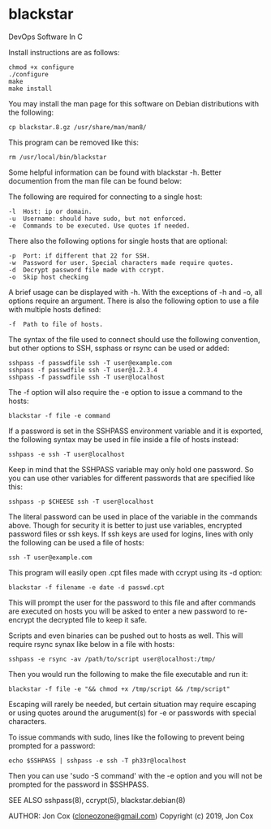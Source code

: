 # blackstar
DevOps Software In C

Install instructions are as follows:

	chmod +x configure
	./configure
	make
	make install

You may install the man page for this software on Debian distributions with the following:

	cp blackstar.8.gz /usr/share/man/man8/

This program can be removed like this:

	rm /usr/local/bin/blackstar

Some helpful information can be found with blackstar -h. Better documention from the man file can be found below:

The following are required for connecting to a single host:

	-l  Host: ip or domain. 
	-u  Username: should have sudo, but not enforced.
	-e  Commands to be executed. Use quotes if needed.

There also the following options for single hosts that are optional:

	-p  Port: if different that 22 for SSH.
	-w  Password for user. Special characters made require quotes.
	-d  Decrypt password file made with ccrypt.
	-o  Skip host checking

A brief usage can be displayed with -h. With the exceptions of -h and -o, all options require an argument. There is also the following option to use a file with multiple hosts defined:

	-f  Path to file of hosts.

The syntax of the file used to connect should use the following convention, but other options to SSH, ssphass or rsync can be used or added:

	sshpass -f passwdfile ssh -T user@example.com
	sshpass -f passwdfile ssh -T user@1.2.3.4
	sshpass -f passwdfile ssh -T user@localhost

The -f option will also require the -e option to issue a command to the hosts:

	blackstar -f file -e command

If a password is set in the SSHPASS environment variable and it is exported, the following syntax may be used in file inside a file of hosts instead:

	sshpass -e ssh -T user@localhost

Keep in mind that the SSHPASS variable may only hold one password. So you can use other variables for different passwords that are specified like this:

	sshpass -p $CHEESE ssh -T user@localhost
	
The literal password can be used in place of the variable in the commands above. Though for security it is better to just use variables, encrypted password files or ssh keys. If ssh keys are used for logins, lines with only the following can be used a file of hosts:

	ssh -T user@example.com

This program will easily open .cpt files made with ccrypt using its -d option: 

	blackstar -f filename -e date -d passwd.cpt

This will prompt the user for the password to this file and after commands are executed on hosts you will be asked to enter a new password to re-encrypt the decrypted file to keep it safe.

Scripts and even binaries can be pushed out to hosts as well. This will require rsync synax like below in a file with hosts:

	sshpass -e rsync -av /path/to/script user@localhost:/tmp/

Then you would run the following to make the file executable and run it:

	blackstar -f file -e "&& chmod +x /tmp/script && /tmp/script"

Escaping will rarely be needed, but certain situation may require escaping or using quotes around the arugument(s) for -e or passwords with special characters.

To issue commands with sudo, lines like the following to prevent being prompted for a password:
 
	echo $SSHPASS | sshpass -e ssh -T ph33r@localhost

Then you can use 'sudo -S command' with the -e option and you will not be prompted for the password in $SSHPASS.

SEE ALSO
sshpass(8), ccrypt(5), blackstar.debian(8) 

AUTHOR:
Jon Cox (cloneozone@gmail.com)
Copyright (c) 2019, Jon Cox
